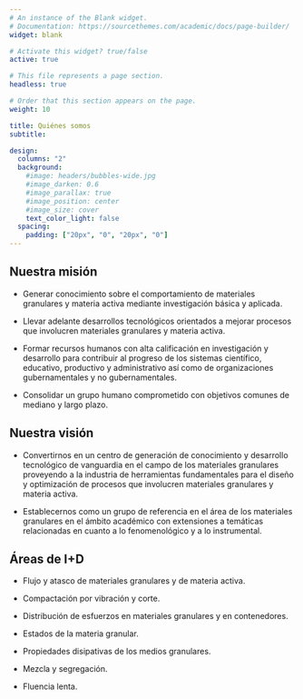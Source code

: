 ```yaml
---
# An instance of the Blank widget.
# Documentation: https://sourcethemes.com/academic/docs/page-builder/
widget: blank

# Activate this widget? true/false
active: true

# This file represents a page section.
headless: true

# Order that this section appears on the page.
weight: 10

title: Quiénes somos
subtitle:

design:
  columns: "2"
  background:
    #image: headers/bubbles-wide.jpg
    #image_darken: 0.6
    #image_parallax: true
    #image_position: center
    #image_size: cover
    text_color_light: false
  spacing:
    padding: ["20px", "0", "20px", "0"]
---
```


## Nuestra misión

- Generar conocimiento sobre el comportamiento de materiales granulares y materia activa
mediante investigación básica y aplicada.

- Llevar adelante desarrollos tecnológicos orientados a mejorar procesos que involucren
materiales granulares y materia activa.

- Formar recursos humanos con alta calificación en investigación y desarrollo para
contribuir al progreso de los sistemas científico, educativo, productivo y administrativo
así como de organizaciones gubernamentales y no gubernamentales.

- Consolidar un grupo humano comprometido con objetivos comunes de mediano y largo plazo.

## Nuestra visión

- Convertirnos en un centro de generación de conocimiento y desarrollo tecnológico de
vanguardia en el campo de los materiales granulares proveyendo a la industria de
herramientas fundamentales para el diseño y optimización de procesos que involucren
materiales granulares y materia activa.

- Establecernos como un grupo de referencia en el área de los materiales granulares en el
ámbito académico con extensiones a temáticas relacionadas en cuanto a lo fenomenológico y
a lo instrumental.

## Áreas de I+D

- Flujo y atasco de materiales granulares y de materia activa.

- Compactación por vibración y corte.

- Distribución de esfuerzos en materiales granulares y en contenedores.

- Estados de la materia granular.

- Propiedades disipativas de los medios granulares.

- Mezcla y segregación.

- Fluencia lenta.
